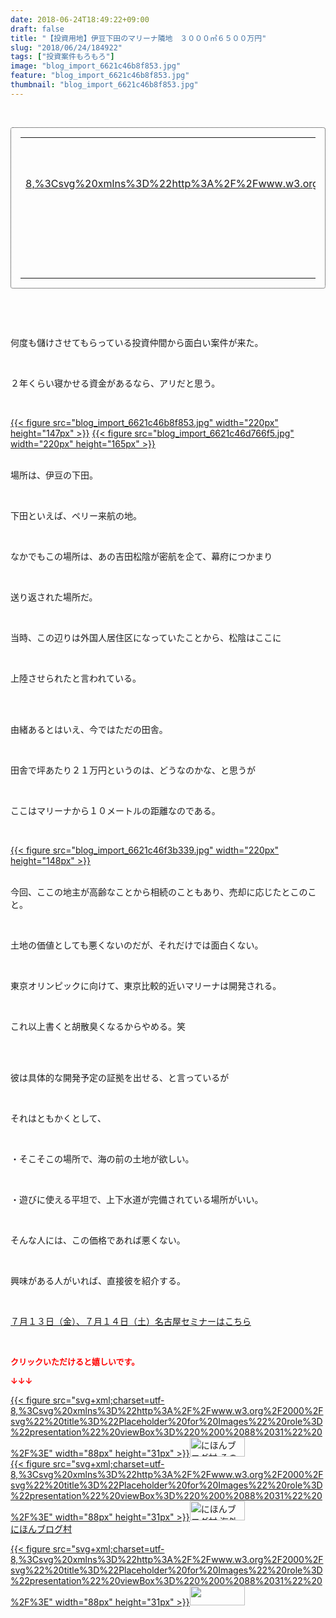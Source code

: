 ```yaml
---
date: 2018-06-24T18:49:22+09:00
draft: false
title: "【投資用地】伊豆下田のマリーナ隣地　３０００㎡６５００万円"
slug: "2018/06/24/184922"
tags: ["投資案件もろもろ"]
image: "blog_import_6621c46b8f853.jpg"
feature: "blog_import_6621c46b8f853.jpg"
thumbnail: "blog_import_6621c46b8f853.jpg"
---
```

<p> </p><div contenteditable="false" style="padding: 15px; border-radius: 4px; border: 1px dotted currentColor; border-image: none;"><table border="0" cellpadding="0" cellspacing="0" style="margin: 0px; table-layout: fixed;" width="100%">	<tbody width="100%">		<tr>			<td aligin="center" style="vertical-align: middle;" width="95"><span style="text-align: center; display: block;"><a alt0="BlogAffiliate" href="affiliate.do?affiliateId=37514131" rel="nofollow" target="_blank">{{< figure src="svg+xml;charset=utf-8,%3Csvg%20xmlns%3D%22http%3A%2F%2Fwww.w3.org%2F2000%2Fsvg%22%20title%3D%22Placeholder%20for%20Images%22%20role%3D%22presentation%22%20viewBox%3D%220%200%201%201%22%20%2F%3E"  >}}<noscript><img alt="稼げる人の常識、稼げない人の常識" border="0" data-img="affiliate" src="https://images-fe.ssl-images-amazon.com/images/I/51Ft8zEBpkL._SL160_.jpg" style="margin: 0px; vertical-align: middle; max-width: 95px;"></noscript></a></span></td>			<td style="line-height: 1.5; padding-left: 15px; vertical-align: middle;"><a alt0="BlogAffiliate" href="affiliate.do?affiliateId=37514131" rel="nofollow" target="_blank">稼げる人の常識、稼げない人の常識</a>			<div style="padding: 3px 0px;">1,200円</div>			<div style="font-size: 0.83em;">Amazon</div></td>		</tr>	</tbody></table></div><p> </p><p> </p><p>何度も儲けさせてもらっている投資仲間から面白い案件が来た。</p><p> </p><p>２年くらい寝かせる資金があるなら、アリだと思う。</p><p> </p><p><a href="blog_import_6621c46b8f853.jpg">{{< figure src="blog_import_6621c46b8f853.jpg" width="220px" height="147px" >}}</a> <a href="blog_import_6621c46d766f5.jpg">{{< figure src="blog_import_6621c46d766f5.jpg" width="220px" height="165px" >}}</a></p><p><br/>場所は、伊豆の下田。</p><p> </p><p>下田といえば、ペリー来航の地。</p><p> </p><p>なかでもこの場所は、あの吉田松陰が密航を企て、幕府につかまり</p><p> </p><p>送り返された場所だ。</p><p> </p><p>当時、この辺りは外国人居住区になっていたことから、松陰はここに</p><p> </p><p>上陸させられたと言われている。</p><p> </p><p><br/>由緒あるとはいえ、今ではただの田舎。</p><p> </p><p>田舎で坪あたり２１万円というのは、どうなのかな、と思うが</p><p> </p><p>ここはマリーナから１０メートルの距離なのである。</p><p> </p><p><a href="blog_import_6621c46f3b339.jpg">{{< figure src="blog_import_6621c46f3b339.jpg" width="220px" height="148px" >}}</a></p><p><br/>今回、ここの地主が高齢なことから相続のこともあり、売却に応じたとこのこと。</p><p> </p><p>土地の価値としても悪くないのだが、それだけでは面白くない。</p><p> </p><p>東京オリンピックに向けて、東京比較的近いマリーナは開発される。</p><p> </p><p>これ以上書くと胡散臭くなるからやめる。笑</p><p> </p><p><br/>彼は具体的な開発予定の証拠を出せる、と言っているが</p><p> </p><p>それはともかくとして、</p><p> </p><p>・そこそこの場所で、海の前の土地が欲しい。</p><p> </p><p>・遊びに使える平坦で、上下水道が完備されている場所がいい。</p><p> </p><p>そんな人には、この価格であれば悪くない。</p><p> </p><p>興味がある人がいれば、直接彼を紹介する。</p><p> </p><p><a href="https://ameblo.jp/baliclub/entry-12382733710.html" target="_blank">７月１３日（金）、７月１４日（土）名古屋セミナーはこちら</a></p><p> </p><p><font color="#ff0000" size="2"><strong>クリックいただけると嬉しいです。</strong></font></p><p><font color="#ff0000" size="2"><strong>↓↓↓</strong></font></p><p><a href="ranking.html?p_cid=01260127" id="&amp;blogmura_banner" target="_blank">{{< figure src="svg+xml;charset=utf-8,%3Csvg%20xmlns%3D%22http%3A%2F%2Fwww.w3.org%2F2000%2Fsvg%22%20title%3D%22Placeholder%20for%20Images%22%20role%3D%22presentation%22%20viewBox%3D%220%200%2088%2031%22%20%2F%3E" width="88px" height="31px" >}}<noscript><img alt="にほんブログ村 その他生活ブログ 不動産投資へ" border="0" height="31" src="https://img-proxy.blog-video.jp/images?url=http%3A%2F%2Flife.blogmura.com%2Fhudousantoushi%2Fimg%2Fhudousantoushi88_31.gif" width="88"></noscript></a><br/><a href="ranking.html?p_cid=01260127" target="_blank">{{< figure src="svg+xml;charset=utf-8,%3Csvg%20xmlns%3D%22http%3A%2F%2Fwww.w3.org%2F2000%2Fsvg%22%20title%3D%22Placeholder%20for%20Images%22%20role%3D%22presentation%22%20viewBox%3D%220%200%2088%2031%22%20%2F%3E" width="88px" height="31px" >}}<noscript><img alt="にほんブログ村 海外生活ブログ バリ島情報へ" border="0" height="31" src="https://img-proxy.blog-video.jp/images?url=http%3A%2F%2Foverseas.blogmura.com%2Fbali%2Fimg%2Fbali88_31.gif" width="88"></noscript></a><br/><a href="ranking.html?p_cid=01260127" target="_blank">にほんブログ村</a></p><p><a href="link.php?1804582" title="人気ブログランキングへ">{{< figure src="svg+xml;charset=utf-8,%3Csvg%20xmlns%3D%22http%3A%2F%2Fwww.w3.org%2F2000%2Fsvg%22%20title%3D%22Placeholder%20for%20Images%22%20role%3D%22presentation%22%20viewBox%3D%220%200%2088%2031%22%20%2F%3E" width="88px" height="31px" >}}<noscript><img border="0" height="31" src="https://blog.with2.net/img/banner/banner_22.gif" width="88"></noscript></a></p><p> </p>

